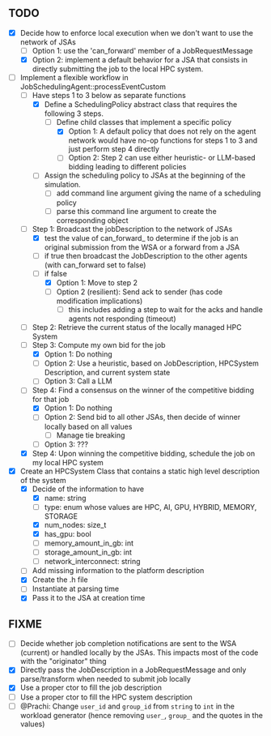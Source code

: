 ## TODO
- [x] Decide how to enforce local execution when we don't want to use the network of JSAs
  - [ ] Option 1: use the 'can_forward' member of a JobRequestMessage
  - [x] Option 2: implement a default behavior for a JSA that consists in directly submitting the job to the local HPC system. 
- [ ] Implement a flexible workflow in JobSchedulingAgent::processEventCustom
  - [ ] Have steps 1 to 3 below as separate functions
    - [x] Define a SchedulingPolicy abstract class that requires the following 3 steps.
      - [ ] Define child classes that implement a specific policy
        - [x] Option 1: A default policy that does not rely on the agent network would have no-op functions for steps 1 to 3 and just perform step 4 directly
        - [ ] Option 2: Step 2 can use either heuristic- or LLM-based bidding leading to different policies
    - [ ] Assign the scheduling policy to JSAs at the beginning of the simulation.
      - [ ] add command line argument giving the name of a scheduling policy
      - [ ] parse this command line argument to create the corresponding object
  - [ ] Step 1: Broadcast the jobDescription to the network of JSAs
      - [x] test the value of can_forward_ to determine if the job is an original submission from the WSA or a forward from a JSA
      - [ ] if true then broadcast the JobDescription to the other agents (with can_forward set to false)
      - [ ] if false
        - [x] Option 1: Move to step 2
        - [ ] Option 2 (resilient): Send ack to sender (has code modification implications)
          - [ ] this includes adding a step to wait for the acks and handle agents not responding (timeout)
  - [ ] Step 2: Retrieve the current status of the locally managed HPC System
  - [ ] Step 3: Compute my own bid for the job
      - [x] Option 1: Do nothing
      - [ ] Option 2: Use a heuristic, based on JobDescription, HPCSystem Description, and current system state
      - [ ] Option 3: Call a LLM
  - [ ] Step 4: Find a consensus on the winner of the competitive bidding for that job
      - [x] Option 1: Do nothing
      - [ ] Option 2: Send bid to all other JSAs, then decide of winner locally based on all values
        - [ ] Manage tie breaking
      - [ ] Option 3: ???
  - [x] Step 4: Upon winning the competitive bidding, schedule the job on my local HPC system
- [x] Create an HPCSystem Class that contains a static high level description of the system
  - [x] Decide of the information to have
    - [x] name: string
    - [ ] type: enum whose values are HPC, AI, GPU, HYBRID, MEMORY, STORAGE
    - [x] num_nodes: size_t
    - [x] has_gpu: bool
    - [ ] memory_amount_in_gb: int
    - [ ] storage_amount_in_gb: int
    - [ ] network_interconnect: string 
  - [ ] Add missing information to the platform description 
  - [x] Create the .h file
  - [ ] Instantiate at parsing time
  - [x] Pass it to the JSA at creation time

## FIXME
- [ ] Decide whether job completion notifications are sent to the WSA (current) or handled locally by the JSAs. This impacts most of the code with the "originator" thing
- [X] Directly pass the JobDescription in a JobRequestMessage and only parse/transform when needed to submit job locally
- [X] Use a proper ctor to fill the job description
- [ ] Use a proper ctor to fill the HPC system description
- [ ] @Prachi: Change `user_id` and `group_id` from `string` to `int` in the workload generator (hence removing `user_`, `group_` and the quotes in the values)